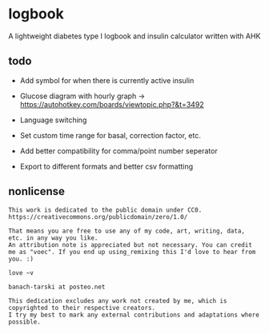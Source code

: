 # logbook
A lightweight diabetes type I logbook and insulin calculator written with AHK

## todo

- Add symbol for when there is currently active insulin

- Glucose diagram with hourly graph -> https://autohotkey.com/boards/viewtopic.php?&t=3492

- Language switching

- Set custom time range for basal, correction factor, etc.

- Add better compatibility for comma/point number seperator

- Export to different formats and better csv formatting


## nonlicense

```
This work is dedicated to the public domain under CC0. https://creativecommons.org/publicdomain/zero/1.0/  
 
That means you are free to use any of my code, art, writing, data, etc. in any way you like.  
An attribution note is appreciated but not necessary. You can credit me as "voec". If you end up using_remixing this I'd love to hear from you. :)

love ~v

banach-tarski at posteo.net
 
This dedication excludes any work not created by me, which is copyrighted to their respective creators.
I try my best to mark any external contributions and adaptations where possible.
```

